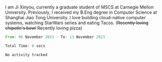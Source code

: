 I am Ji Xinyou, currently a graduate student of MSCS at Carnegie Mellon University. Previously, I received my B.Eng degree in Computer Science at Shanghai Jiao Tong University.
I love building cloud-native computer systems, watching StarWars series and eating Tacos. (~~Recently loving chipotle's bowl~~ Recently loving pizza)

<!--START_SECTION:waka-->

```rust
From: 06 November 2023 - To: 13 November 2023

Total Time: 0 secs

No activity tracked
```

<!--END_SECTION:waka-->
